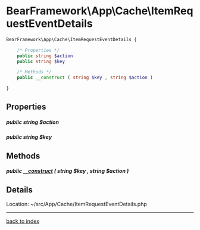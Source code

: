 # BearFramework\App\Cache\ItemRequestEventDetails

```php
BearFramework\App\Cache\ItemRequestEventDetails {

	/* Properties */
	public string $action
	public string $key

	/* Methods */
	public __construct ( string $key , string $action )

}
```

## Properties

##### public string $action

##### public string $key

## Methods

##### public [__construct](bearframework.app.cache.itemrequesteventdetails.__construct.method.md) ( string $key , string $action )

## Details

Location: ~/src/App/Cache/ItemRequestEventDetails.php

---

[back to index](index.md)

